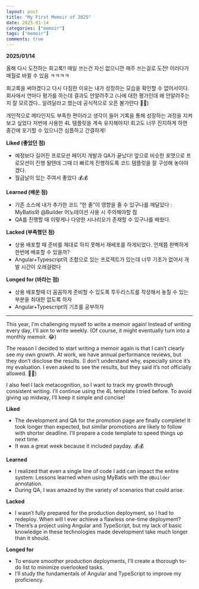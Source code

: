 ```yaml
---
layout: post
title: "My First Memoir of 2025"
date: 2025-01-14
categories: ["memoir"]
tags: ["memoir"]
comments: true
---
```


**2025/01/14** 

올해 다시 도전하는 회고록!! 
매일 쓰는건 자신 없으니깐 매주 쓰는걸로 도전! 
이러다가 매월로 바뀔 수 있음 ㅋㅋㅋㅋ 

회고록을 써야겠다고 다시 다짐한 이유는 
내가 성장하는 모습을 확인할 수 없어서이다. 
회사에서 연마다 평가를 하는데 결과도 안알려주고 
(나에 대한 평가인데 왜 안알려주는지 잘 모르겠다.. 알려달라고 했는데 공식적으로 오픈 불가란다 🤷‍♀️) 

개인적으로 메타인지도 부족한 편이라고 생각이 들어 
기록을 통해 성장하는 과정을 지켜보고 싶었다
저번에 사용한 4L 템플릿을 계속 유지해야지! 
회고도 너무 진지하게 하면 중간에 포기할 수 있으니깐 
심플하고 간결하게! 

**Liked (좋았던 점)**
- 예정보다 길어진 프로모션 페이지 개발과 QA가 끝났다! 앞으로 비슷한 포맷으로 프로모션이 진행 될텐데 그때 더 빠르게 진행하도록 코드 템플릿을 잘 구성해 놓아야 겠다.
- 월급날이 있는 주여서 좋았다 💰💰

**Learned (배운 점)**
- 기존 소스에 내가 추가한 코드 “한 줄”이 영향을 줄 수 있구나를 깨달았다 : MyBatis와 @Builder 어노테이션 사용 시 주의해야할 점
- QA를 진행할 때 이렇게나 다양한 시나리오가 존재할 수 있구나를 배웠다.

**Lacked (부족했던 점)**
- 상용 배포할 때 준비를 제대로 하지 못해서 재배포를 하게되었다. 언제쯤 완벽하게 한번에 배포할 수 있을까?
- Angular+Typescript의 조합으로 있는 프로젝트가 있는데 너무 기초가 없어서 개발 시간이 오래걸렸다

**Longed for (바라는 점)**
- 상용 배포할때 더 꼼꼼하게 준비할 수 있도록 투두리스트를 작성해서 놓칠 수 있는 부분을 최대한 없도록 하자
- Angular+Typescript의 기초를 공부하자

---

This year, I'm challenging myself to write a memoir again!
Instead of writing every day, I'll aim to write weekly.
(Of course, it might eventually turn into a monthly memoir. 😂)

The reason I decided to start writing a memoir again is that I can’t clearly see my own growth.
At work, we have annual performance reviews, but they don’t disclose the results.
(I don’t understand why, especially since it’s my evaluation. I even asked to see the results, but they said it’s not officially allowed. 🤷‍♀️)

I also feel I lack metacognition, so I want to track my growth through consistent writing.
I’ll continue using the 4L template I tried before.
To avoid giving up midway, I’ll keep it simple and concise!

**Liked**
- The development and QA for the promotion page are finally complete! It took longer than expected, but similar promotions are likely to follow with shorter deadline. I’ll prepare a code template to speed things up next time.
- It was a great week because it included payday. 💰💰

**Learned**
- I realized that even a single line of code I add can impact the entire system: Lessons learned when using MyBatis with the `@Builder` annotation.
- During QA, I was amazed by the variety of scenarios that could arise.

**Lacked**
- I wasn’t fully prepared for the production deployment, so I had to redeploy. When will I ever achieve a flawless one-time deployment?
- There’s a project using Angular and TypeScript, but my lack of basic knowledge in these technologies made development take much longer than it should.

**Longed for**
- To ensure smoother production deployments, I’ll create a thorough to-do list to minimize overlooked tasks.
- I’ll study the fundamentals of Angular and TypeScript to improve my proficiency.
